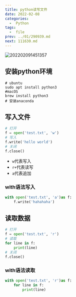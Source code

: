 ```yaml
---
title: python读写文件
date: 2022-02-08
categories:
  -  Python
tags:
  -  file
prev: ../01/290939.md
next: 111630.md
---
```


![202202091451357](https://cdn.jsdelivr.net/gh/qbmzc/images/2022/202202091451357.png)

<!-- more -->


## 安装python环境
```shell
# ubuntu
sudo apt install python3
#macOS
brew install python3
# 安装anaconda

```
##                                  写入文件
```python
# 打开
f = open('test.txt', 'w')
# 写入
f.write('hello world')
# 关闭
f.close()
```

- `w`代表写入
- `r+`代表读写
- `a`代表追加



### with语法写入
```python
with open('test.txt', 'a')as f:
    f.write('hahahaha')
```
## 读取数据


```python
# 打开
f = open('test.txt', 'r')
# 读取
for line in f:
    print(line)
# 关闭
f.close()
```
### with语法读取
```python
with open('test.txt', 'r')as f:
    for line in f:
        print(line)
```







